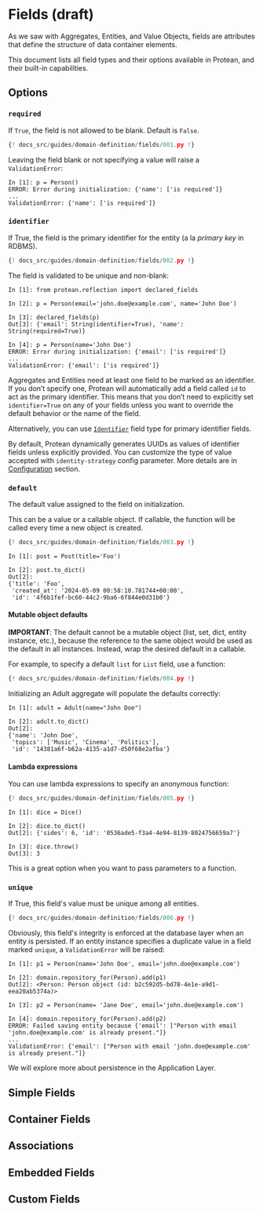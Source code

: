 # Fields (draft)

As we saw with Aggregates, Entities, and Value Objects, fields are attributes
that define the structure of data container elements.

This document lists all field types and their options available in Protean,
and their built-in capabilities.

## Options

### `required`

If `True`, the field is not allowed to be blank. Default is `False`.

```python hl_lines="9"
{! docs_src/guides/domain-definition/fields/001.py !}
```

Leaving the field blank or not specifying a value will raise a
`ValidationError`:

```shell hl_lines="4"
In [1]: p = Person()
ERROR: Error during initialization: {'name': ['is required']}
...
ValidationError: {'name': ['is required']}
```

### `identifier`

If True, the field is the primary identifier for the entity (a la _primary key_
in RDBMS).

```python hl_lines="9"
{! docs_src/guides/domain-definition/fields/002.py !}
```

The field is validated to be unique and non-blank:

```shell hl_lines="6 11"
In [1]: from protean.reflection import declared_fields

In [2]: p = Person(email='john.doe@example.com', name='John Doe')

In [3]: declared_fields(p)
Out[3]: {'email': String(identifier=True), 'name': String(required=True)}

In [4]: p = Person(name='John Doe')
ERROR: Error during initialization: {'email': ['is required']}
...
ValidationError: {'email': ['is required']}
```

Aggregates and Entities need at least one field to be marked as an identifier.
If you don’t specify one, Protean will automatically add a field called `id`
to act as the primary identifier. This means that you don’t need to explicitly
set `identifier=True` on any of your fields unless you want to override the
default behavior or the name of the field.

Alternatively, you can use [`Identifier`](#identifier-field) field type for
primary identifier fields.

By default, Protean dynamically generates UUIDs as values of identifier fields
unless explicitly provided. You can customize the type of value accepted with
`identity-strategy` config parameter. More details are in
[Configuration](../compose-a-domain/configuration.md) section.

### `default`

The default value assigned to the field on initialization.

This can be a value or a callable object. If callable, the function will be
called every time a new object is created.

```python hl_lines="16"
{! docs_src/guides/domain-definition/fields/003.py !}
```

```shell hl_lines="6"
In [1]: post = Post(title='Foo')

In [2]: post.to_dict()
Out[2]: 
{'title': 'Foo',
 'created_at': '2024-05-09 00:58:10.781744+00:00',
 'id': '4f6b1fef-bc60-44c2-9ba6-6f844e0d31b0'}
```

#### Mutable object defaults

**IMPORTANT**: The default cannot be a mutable object (list, set, dict, entity
instance, etc.), because the reference to the same object would be used as the
default in all instances. Instead, wrap the desired default in a callable.

For example, to specify a default `list` for `List` field, use a function:

```python hl_lines="12"
{! docs_src/guides/domain-definition/fields/004.py !}
```

Initializing an Adult aggregate will populate the defaults correctly:

```shell
In [1]: adult = Adult(name="John Doe")

In [2]: adult.to_dict()
Out[2]: 
{'name': 'John Doe',
 'topics': ['Music', 'Cinema', 'Politics'],
 'id': '14381a6f-b62a-4135-a1d7-d50f68e2afba'}
```

#### Lambda expressions

You can use lambda expressions to specify an anonymous function:

```python hl_lines="13"
{! docs_src/guides/domain-definition/fields/005.py !}
```

```shell hl_lines="4"
In [1]: dice = Dice()

In [2]: dice.to_dict()
Out[2]: {'sides': 6, 'id': '0536ade5-f3a4-4e94-8139-8024756659a7'}

In [3]: dice.throw()
Out[3]: 3
```

This is a great option when you want to pass parameters to a function.

### `unique`

If True, this field's value must be unique among all entities. 

```python hl_lines="10"
{! docs_src/guides/domain-definition/fields/006.py !}
```

Obviously, this field's integrity is enforced at the database layer when an
entity is persisted. If an entity instance specifies a duplicate value in a
field marked `unique`, a `ValidationError` will be raised:

```shell hl_lines="11"
In [1]: p1 = Person(name='John Doe', email='john.doe@example.com')

In [2]: domain.repository_for(Person).add(p1)
Out[2]: <Person: Person object (id: b2c592d5-bd78-4e1e-a9d1-eea20ab5374a)>

In [3]: p2 = Person(name= 'Jane Doe', email='john.doe@example.com')

In [4]: domain.repository_for(Person).add(p2)
ERROR: Failed saving entity because {'email': ["Person with email 'john.doe@example.com' is already present."]}
...
ValidationError: {'email': ["Person with email 'john.doe@example.com' is already present."]}
```

We will explore more about persistence in the Application Layer.
<!-- FIXME Add link to database persistence and aggregate lifecycle -->

## Simple Fields

## Container Fields

## Associations

## Embedded Fields

## Custom Fields

<!-- Be careful not to choose field names that conflict with the
[Data Container API](../../api/data-containers) like `clean`, `clone`, or
`to_dict`. -->
